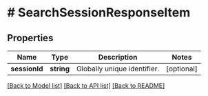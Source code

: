 # # SearchSessionResponseItem

## Properties

Name | Type | Description | Notes
------------ | ------------- | ------------- | -------------
**sessionId** | **string** | Globally unique identifier. | [optional] 

[[Back to Model list]](../../README.md#documentation-for-models) [[Back to API list]](../../README.md#documentation-for-api-endpoints) [[Back to README]](../../README.md)


